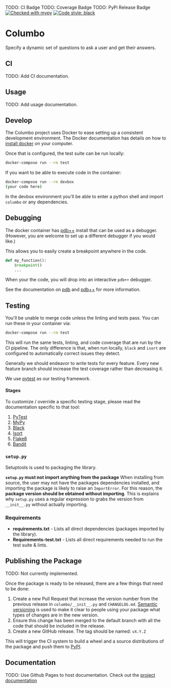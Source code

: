 TODO: CI Badge
TODO: Coverage Badge
TODO: PyPi Release Badge
[![Checked with mypy](https://img.shields.io/badge/mypy-checked-blue)][mypy-home]
[![Code style: black](https://img.shields.io/badge/code%20style-black-black.svg)][black-home]

# Columbo

Specify a dynamic set of questions to ask a user and get their answers.

## CI

TODO: Add CI documentation.

## Usage

TODO: Add usage documentation.

## Develop

The Columbo project uses Docker to ease setting up a consistent development environment. The Docker documentation has
details on how to [install docker][install-docker] on your computer.

Once that is configured, the test suite can be run locally:

```bash
docker-compose run --rm test
```

If you want to be able to execute code in the container:

```bash
docker-compose run --rm devbox
(your code here)
```

In the devbox environment you'll be able to enter a python shell and import `columbo` or any dependencies.

## Debugging

The docker container has [pdb++][pdbpp-home] install that can be used as a debugger. (However, you are welcome to set up
a different debugger if you would like.)

This allows you to easily create a breakpoint anywhere in the code.

```python
def my_function():
    breakpoint()
    ...
```

When your the code, you will drop into an interactive `pdb++` debugger.

See the documentation on [pdb][pdb-docs] and [pdb++][pdbpp-docs] for more information.

## Testing

You'll be unable to merge code unless the linting and tests pass. You can run these in your container via:

```bash
docker-compose run --rm test
```

This will run the same tests, linting, and code coverage that are run by the CI pipeline. The only difference is that,
when run locally, `black` and `isort` are configured to automatically correct issues they detect.

Generally we should endeavor to write tests for every feature. Every new feature branch should increase the test
coverage rather than decreasing it.

We use [pytest][pytest-docs] as our testing framework.

#### Stages

To customize / override a specific testing stage, please read the documentation specific to that tool:

1. [PyTest][pytest-docs]
2. [MyPy][mypy-docs]
3. [Black][black-docs]
4. [Isort][isort-docs]
4. [Flake8][flake8-docs]
5. [Bandit][bandit-docs]

### `setup.py`

Setuptools is used to packaging the library.

**`setup.py` must not import anything from the package** When installing from source, the user may not have the
packages dependencies installed, and importing the package is likely to raise an `ImportError`. For this reason, the
**package version should be obtained without importing**. This is explains why `setup.py` uses a regular expression to
grabs the version from `__init__.py` without actually importing.

### Requirements

* **requirements.txt** - Lists all direct dependencies (packages imported by the library).
* **Requirements-test.txt** - Lists all direct requirements needed to run the test suite & lints.

## Publishing the Package

TODO: Not currently implemented.

Once the package is ready to be released, there are a few things that need to be done:

1. Create a new Pull Request that increase the version number from the previous release in `columbo/__init__.py` and
    `CHANGELOG.md`. [Semantic versioning][sem-ver] is used to make it clear to people using your package what types of
    changes are in the new version.
2. Ensure this change has been merged to the default branch with all the code that should be included in the release.
3. Create a new GitHub release. The tag should be named: `vX.Y.Z`

This will trigger the CI system to build a wheel and a source distributions of the package and push them to
[PyPI][pypi].

## Documentation

TODO: Use Github Pages to host documentation.
Check out the [project documentation][columbo-docs]

[mypy-home]: http://mypy-lang.org/
[black-home]: https://github.com/psf/black
[install-docker]: https://docs.docker.com/install/
[pdbpp-home]: https://github.com/pdbpp/pdbpp
[pdb-docs]: https://docs.python.org/3/library/pdb.html
[pdbpp-docs]: https://github.com/pdbpp/pdbpp#usage
[pytest-docs]: https://docs.pytest.org/en/latest/
[mypy-docs]: https://mypy.readthedocs.io/en/stable/
[black-docs]: https://black.readthedocs.io/en/stable/
[isort-docs]: https://pycqa.github.io/isort/
[flake8-docs]: http://flake8.pycqa.org/en/stable/
[bandit-docs]: https://bandit.readthedocs.io/en/stable/
[sem-ver]: https://semver.org/
[pypi]: https://semver.org/
[columbo-docs]: https://github.com/wayfair-incubator/columbo/
